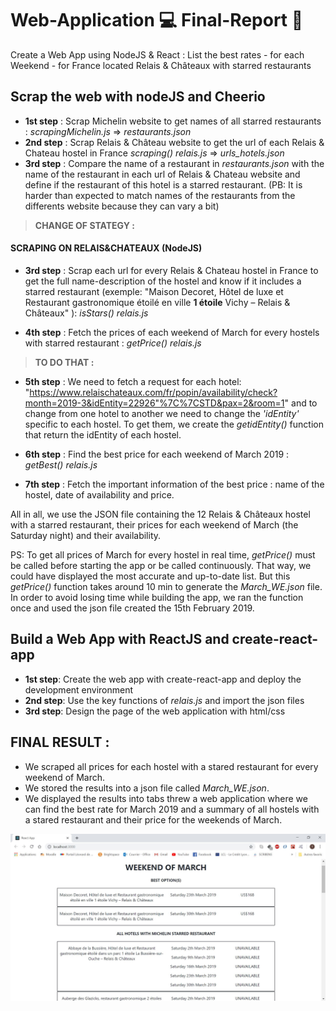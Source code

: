 # Web-Application :computer: Final-Report :memo:
Create a Web App using NodeJS & React : List the best rates - for each Weekend - for France located Relais &amp; Châteaux with starred restaurants

## Scrap the web with nodeJS and Cheerio

- **1st step** : Scrap Michelin website to get names of all starred restaurants : *scrapingMichelin.js* => *restaurants.json*
- **2nd step** : Scrap Relais & Château website to get the url of each Relais & Chateau hostel in France *scraping() relais.js* => *urls_hotels.json*
- **3rd step** : Compare the name of a restaurant in *restaurants.json* with the name of the restaurant in each url of Relais & Chateau website and define if the restaurant of this hotel is a starred restaurant.
(PB: It is harder than expected to match names of the restaurants from the differents website because they can vary a bit)

> **CHANGE OF STATEGY :** 

#### SCRAPING ON RELAIS&CHATEAUX (NodeJS)

- **3rd step** : Scrap each url for every Relais & Chateau hostel in France to get the full name-description of the hostel and know if it includes a starred restaurant (exemple: "Maison Decoret, Hôtel de luxe et Restaurant gastronomique étoilé en ville **1 étoile** Vichy – Relais & Châteaux" ): *isStars() relais.js*

- **4th step** : Fetch the prices of each weekend of March for every hostels with starred restaurant : *getPrice() relais.js*
>**TO DO THAT :**

- **5th step** : We need to fetch a request for each hotel: "https://www.relaischateaux.com/fr/popin/availability/check?month=2019-3&idEntity=22926"%7C%7CSTD&pax=2&room=1" and to change from one hotel to another we need to change the *'idEntity'* specific to each hostel. To get them, we create the *getidEntity()* function that return the idEntity of each hostel.

- **6th step** : Find the best price for each weekend of March 2019 : *getBest() relais.js* 

- **7th step** : Fetch the important information of the best price : name of the hostel, date of availability and price.

All in all, we use the JSON file containing the 12 Relais & Châteaux hostel with a starred restaurant, their prices for each weekend of March (the Saturday night) and their availability.

PS: To get all prices of March for every hostel in real time, *getPrice()* must be called before starting the app or be called continuously. That way, we could have displayed the most accurate and up-to-date list. But this *getPrice()* function takes around 10 min to generate the *March_WE.json* file. In order to avoid losing time while building the app, we ran the function once and used the json file created the 15th February 2019.

 
## Build a Web App with ReactJS and create-react-app 

- **1st step**: Create the web app with create-react-app and deploy the development environment
- **2nd step**: Use the key functions of *relais.js* and import the json files
- **3rd step**: Design the page of the web application with html/css

## FINAL RESULT :

- We scraped all prices for each hostel with a stared restaurant for every weekend of March.
- We stored the results into a json file called *March_WE.json*.
- We displayed the results into tabs threw a web application where we can find the best rate for March 2019 and a summary of all hostels with a stared restaurant and their price for the weekends of March.

![Screenshot](./relais-chateaux-app/Capture.JPG)



